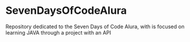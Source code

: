 # SevenDaysOfCodeAlura
Repository dedicated to the Seven Days of Code Alura, with is focused on learning JAVA through a project with an API
